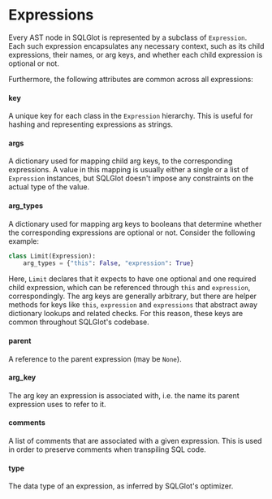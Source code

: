 # Expressions

Every AST node in SQLGlot is represented by a subclass of `Expression`. Each such expression encapsulates any necessary context, such as its child expressions, their names, or arg keys, and whether each child expression is optional or not.

Furthermore, the following attributes are common across all expressions:

#### key

A unique key for each class in the `Expression` hierarchy. This is useful for hashing and representing expressions as strings.

#### args

A dictionary used for mapping child arg keys, to the corresponding expressions. A value in this mapping is usually either a single or a list of `Expression` instances, but SQLGlot doesn't impose any constraints on the actual type of the value.

#### arg_types

A dictionary used for mapping arg keys to booleans that determine whether the corresponding expressions are optional or not. Consider the following example:

```python
class Limit(Expression):
    arg_types = {"this": False, "expression": True}

```

Here, `Limit` declares that it expects to have one optional and one required child expression, which can be referenced through `this` and `expression`, correspondingly. The arg keys are generally arbitrary, but there are helper methods for keys like `this`, `expression` and `expressions` that abstract away dictionary lookups and related checks. For this reason, these keys are common throughout SQLGlot's codebase.

#### parent

A reference to the parent expression (may be `None`).

#### arg_key

The arg key an expression is associated with, i.e. the name its parent expression uses to refer to it.

#### comments

A list of comments that are associated with a given expression. This is used in order to preserve comments when transpiling SQL code.

#### type

The data type of an expression, as inferred by SQLGlot's optimizer.
